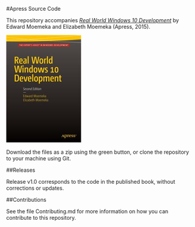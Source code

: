 #Apress Source Code

This repository accompanies [*Real World Windows 10 Development*](http://www.apress.com/9781484214503) by Edward Moemeka and Elizabeth Moemeka (Apress, 2015).

![Cover image](9781484214503.jpg)

Download the files as a zip using the green button, or clone the repository to your machine using Git.

##Releases

Release v1.0 corresponds to the code in the published book, without corrections or updates.

##Contributions

See the file Contributing.md for more information on how you can contribute to this repository.
